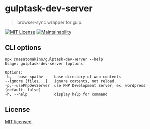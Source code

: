 # gulptask-dev-server

> browser-sync wrapper for gulp.

[![MIT License](http://img.shields.io/badge/license-MIT-blue.svg?style=flat)](LICENSE)
[![Maintainability](https://api.codeclimate.com/v1/badges/368ba8f6692a6a8ee301/maintainability)](https://codeclimate.com/github/MasatoMakino/gulptask-dev-server/maintainability)

## CLI options

```shell
npx @masatomakino/gulptask-dev-server --help
Usage: gulptask-dev-server [options]

Options:
-b, --base <path>     base directory of web contents
--ignore [files...]   ignore contents, not reload.
-p,--usePhpDevServer  use PHP Development Server, ex. wordpress  (default: false)
-h, --help            display help for command
```

## License

[MIT licensed](LICENSE).
